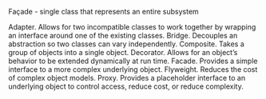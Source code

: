 Façade - single class that represents an entire subsystem

Adapter. Allows for two incompatible classes to work together by wrapping an interface around one of the existing classes.
Bridge. Decouples an abstraction so two classes can vary independently.
Composite. Takes a group of objects into a single object.
Decorator. Allows for an object’s behavior to be extended dynamically at run time.
Facade. Provides a simple interface to a more complex underlying object.
Flyweight. Reduces the cost of complex object models.
Proxy. Provides a placeholder interface to an underlying object to control access, reduce cost, or reduce complexity.